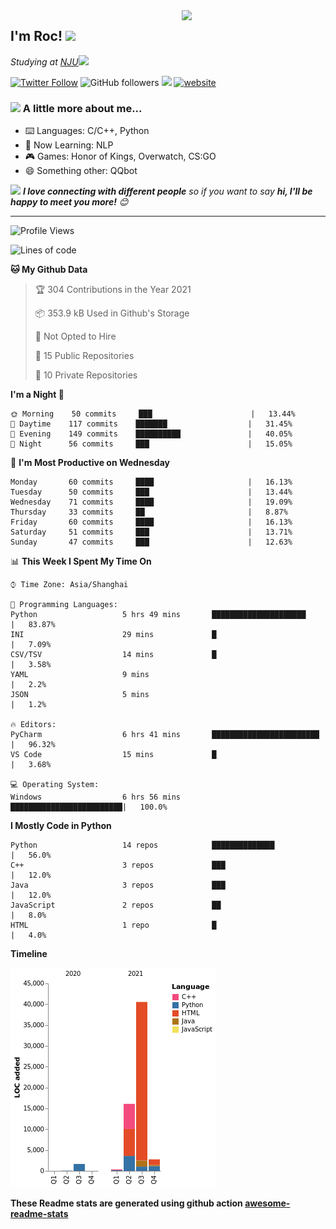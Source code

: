 <img align='right' src="https://media.giphy.com/media/M9gbBd9nbDrOTu1Mqx/giphy.gif" width="230">
<h2>I'm Roc! <img src="https://media.giphy.com/media/12oufCB0MyZ1Go/giphy.gif" width="50"></h2>
<p><em>Studying at <a href="http://www.nju.edu.cn">NJU</a><img src="https://media.giphy.com/media/WUlplcMpOCEmTGBtBW/giphy.gif" width="50"> 
</em></p>

[![Twitter Follow](https://img.shields.io/twitter/follow/Roc78862980?label=Follow)](https://twitter.com/intent/follow?screen_name=Roc78862980)
![GitHub followers](https://img.shields.io/github/followers/roc136?label=Follow&style=social)
![](https://visitor-badge.glitch.me/badge?page_id=Roc136.Roc136)
[![website](https://img.shields.io/badge/Website-46a2f1.svg?&style=flat-square&logo=Google-Chrome&logoColor=white&link=https://blog.roc136.top)](https://blog.roc136.top)
<!-- ![Waka Readme](https://github.com/anmol098/anmol098/workflows/Waka%20Readme/badge.svg) -->
<!-- [![Linkedin: anmol](https://img.shields.io/badge/-anmol-blue?style=flat-square&logo=Linkedin&logoColor=white&link=https://www.linkedin.com/in/anmol-p-singh/)](https://www.linkedin.com/in/anmol-p-singh/) -->

### <img src="https://media.giphy.com/media/VgCDAzcKvsR6OM0uWg/giphy.gif" width="50"> A little more about me...  

- ⌨️ Languages: C/C++, Python
- 🌱 Now Learning: NLP
- 🎮 Games: Honor of Kings, Overwatch, CS:GO
- 😄 Something other: QQbot

<img src="https://media.giphy.com/media/LnQjpWaON8nhr21vNW/giphy.gif" width="60"> <em><b>I love connecting with different people</b> so if you want to say <b>hi, I'll be happy to meet you more!</b> 😊</em>

---
<!--START_SECTION:waka-->
![Profile Views](http://img.shields.io/badge/Profile%20Views-7-blue)

![Lines of code](https://img.shields.io/badge/From%20Hello%20World%20I%27ve%20Written-61468%20lines%20of%20code-blue)

**🐱 My Github Data** 

> 🏆 304 Contributions in the Year 2021
 > 
> 📦 353.9 kB Used in Github's Storage 
 > 
> 🚫 Not Opted to Hire
 > 
> 📜 15 Public Repositories 
 > 
> 🔑 10 Private Repositories  
 > 
**I'm a Night 🦉** 

```text
🌞 Morning    50 commits     ███                      |   13.44% 
🌆 Daytime    117 commits    ███████                  |   31.45% 
🌃 Evening    149 commits    ██████████               |   40.05% 
🌙 Night      56 commits     ███                      |   15.05%

```
📅 **I'm Most Productive on Wednesday** 

```text
Monday       60 commits     ████                     |   16.13% 
Tuesday      50 commits     ███                      |   13.44% 
Wednesday    71 commits     ████                     |   19.09% 
Thursday     33 commits     ██                       |   8.87% 
Friday       60 commits     ████                     |   16.13% 
Saturday     51 commits     ███                      |   13.71% 
Sunday       47 commits     ███                      |   12.63%

```


📊 **This Week I Spent My Time On** 

```text
⌚︎ Time Zone: Asia/Shanghai

💬 Programming Languages: 
Python                   5 hrs 49 mins       █████████████████████    |   83.87% 
INI                      29 mins             █                        |   7.09% 
CSV/TSV                  14 mins             █                        |   3.58% 
YAML                     9 mins                                       |   2.2% 
JSON                     5 mins                                       |   1.2%

🔥 Editors: 
PyCharm                  6 hrs 41 mins       ████████████████████████ |   96.32% 
VS Code                  15 mins             █                        |   3.68%

💻 Operating System: 
Windows                  6 hrs 56 mins       █████████████████████████|   100.0%

```

**I Mostly Code in Python** 

```text
Python                   14 repos            ██████████████           |   56.0% 
C++                      3 repos             ███                      |   12.0% 
Java                     3 repos             ███                      |   12.0% 
JavaScript               2 repos             ██                       |   8.0% 
HTML                     1 repo              █                        |   4.0%

```


**Timeline**

![Chart not found](https://raw.githubusercontent.com/Roc136/Roc136/master/charts/bar_graph.png) 


<!--END_SECTION:waka-->

**These Readme stats are generated using github action [awesome-readme-stats](https://github.com/Roc136/waka-readme-stats)**

